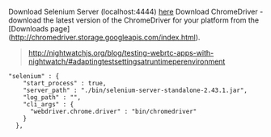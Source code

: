 

Download Selenium Server (localhost:4444)  [here](http://selenium-release.storage.googleapis.com/index.html?path=2.40/)
Download ChromeDriver - download the latest version of the ChromeDriver for your platform from the [Downloads page] (http://chromedriver.storage.googleapis.com/index.html).

>http://nightwatchjs.org/blog/testing-webrtc-apps-with-nightwatch/#adaptingtestsettingsatruntimeperenvironment
```
"selenium" : {
    "start_process" : true,
    "server_path" : "./bin/selenium-server-standalone-2.43.1.jar",
    "log_path" : "",
    "cli_args" : {
      "webdriver.chrome.driver" : "bin/chromedriver"
    }
  },
```